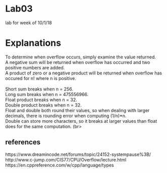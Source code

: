 # Lab03
lab for week of 10/1/18
<h1>Explanations</h1>
To determine when overflow occurs, simply examine the value returned.
<br>
A negative sum will be returned when overflow has occurred and two positive numbers are added. 
<br>
A product of zero or a negative product will be returned when overflow has occured for n! where n is positive.
<br><br>
Short sum breaks when n = 256.
<br>
Long sum breaks when n = 475556966.
<br>
Float product breaks when n = 32.
<br>
Double product breaks when n = 32.
<br>
Float and double both round their values, so when dealing with larger decimals, there is rounding error when computing (1/n)*n.
<br>
Double can store more characters, so it breaks at larger values than float does for the same computation.
(br>
<h2>references</h2>
https://www.dreamincode.net/forums/topic/24152-systempause%3B/
<br>
http://www.c-jump.com/CIS77/CPU/Overflow/lecture.html
<br>
https://en.cppreference.com/w/cpp/language/types
